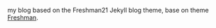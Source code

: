 my blog based on the Freshman21 Jekyll blog theme, base on theme [Freshman](http://github.com/yulijia/freshman). 

